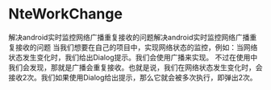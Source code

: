 # NteWorkChange
解决android实时监控网络广播重复接收的问题解决android实时监控网络广播重复接收的问题
当我们想要在自己的项目中，实现网络状态的监控，例如：当网络状态发生变化时，我们给出Dialog提示。我们会使用广播来实现。
不过在使用中我们会发现，那就是广播会重复接收。也就是说，我们在网络状态发生变化时，会接收2次。我们如果使用Dialog给出提示，那么它就会被多次执行，即弹出2次。
